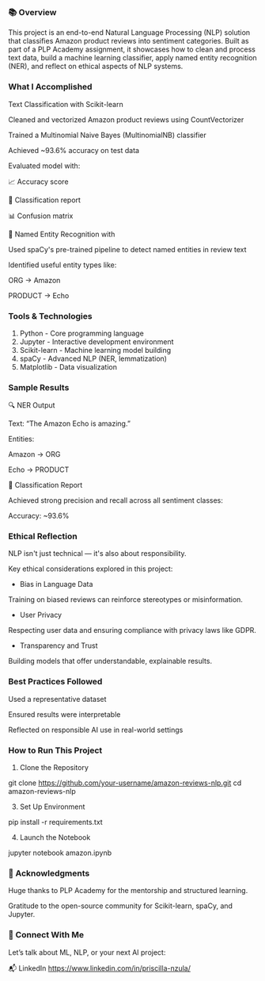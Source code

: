 
### 📚 Overview
This project is an end-to-end Natural Language Processing (NLP) solution that classifies Amazon product reviews into sentiment categories. Built as part of a PLP Academy assignment, it showcases how to clean and process text data, build a machine learning classifier, apply named entity recognition (NER), and reflect on ethical aspects of NLP systems.

###  What I Accomplished

Text Classification with Scikit-learn

Cleaned and vectorized Amazon product reviews using CountVectorizer

Trained a Multinomial Naive Bayes (MultinomialNB) classifier

Achieved ~93.6% accuracy on test data

Evaluated model with:

📈 Accuracy score

🧾 Classification report

📊 Confusion matrix

🧠 Named Entity Recognition with 

Used spaCy's pre-trained pipeline to detect named entities in review text

Identified useful entity types like:

ORG → Amazon

PRODUCT → Echo



### Tools & Technologies

1. Python - Core programming language
2. Jupyter -	Interactive development environment
3. Scikit-learn -	Machine learning model building
4. spaCy	- Advanced NLP (NER, lemmatization)
5. Matplotlib -	Data visualization


### Sample Results

🔍 NER Output

Text: “The Amazon Echo is amazing.”

Entities:

Amazon → ORG

Echo → PRODUCT

🧾 Classification Report

Achieved strong precision and recall across all sentiment classes:

Accuracy: ~93.6%

###  Ethical Reflection

NLP isn't just technical — it's also about responsibility.

Key ethical considerations explored in this project:

- Bias in Language Data
  
Training on biased reviews can reinforce stereotypes or misinformation.

- User Privacy
  
Respecting user data and ensuring compliance with privacy laws like GDPR.

- Transparency and Trust
  
Building models that offer understandable, explainable results.

###  Best Practices Followed

Used a representative dataset

Ensured results were interpretable

Reflected on responsible AI use in real-world settings

 
 ###  How to Run This Project
1. Clone the Repository

git clone https://github.com/your-username/amazon-reviews-nlp.git
cd amazon-reviews-nlp

3. Set Up Environment

pip install -r requirements.txt

4. Launch the Notebook

jupyter notebook amazon.ipynb

### 🙌 Acknowledgments
Huge thanks to PLP Academy for the mentorship and structured learning.

Gratitude to the open-source community for Scikit-learn, spaCy, and Jupyter.

### 🔗 Connect With Me

Let’s talk about ML, NLP, or your next AI project:

📬 LinkedIn https://www.linkedin.com/in/priscilla-nzula/
